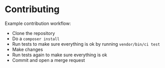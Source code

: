 
Contributing
============

Example contribution workflow:

- Clone the repository
- Do a `composer install`
- Run tests to make sure everything is ok by running `vendor/bin/ci test`
- Make changes
- Run tests again to make sure everything is ok
- Commit and open a merge request
